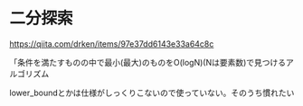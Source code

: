 # 二分探索

https://qiita.com/drken/items/97e37dd6143e33a64c8c  

「条件を満たすものの中で最小(最大)のものをO(logN)(Nは要素数)で見つけるアルゴリズム  

lower_boundとかは仕様がしっくりこないので使っていない。そのうち慣れたい
